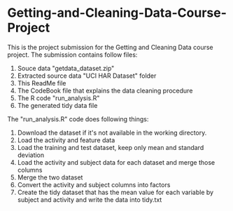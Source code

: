 # Getting-and-Cleaning-Data-Course-Project
This is the project submission for the Getting and Cleaning Data course project. The submission contains follow files:

1. Souce data "getdata_dataset.zip"
2. Extracted source data "UCI HAR Dataset" folder
3. This ReadMe file
4. The CodeBook file that explains the data cleaning procedure
4. The R code "run_analysis.R"
5. The generated tidy data file

The "run_analysis.R" code does following things:

1. Download the dataset if it's not available in the working directory.
2. Load the activity and feature data
3. Load the training and test dataset, keep only mean and standard deviation
4. Load the activity and subject data for each dataset and merge those columns
5. Merge the two dataset
6. Convert the activity and subject columns into factors
7. Create the tidy dataset that has the mean value for each variable by subject and activity and write the data into tidy.txt
